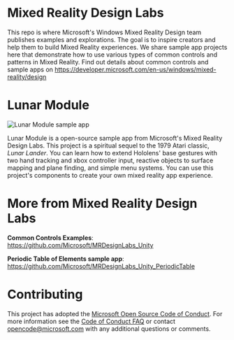 # Mixed Reality Design Labs

This repo is where Microsoft's Windows Mixed Reality Design team publishes examples and explorations. The goal is to inspire creators and help them to build Mixed Reality experiences. We share sample app projects here that demonstrate how to use various types of common controls and patterns in Mixed Reality. Find out details about common controls and sample apps on https://developer.microsoft.com/en-us/windows/mixed-reality/design


# Lunar Module

<img src="https://github.com/Microsoft/MRDesignLabs_Unity_LunarModule/blob/master/External/ReadMeImages/LM_hero.jpg" alt="Lunar Module sample app">


Lunar Module is a open-source sample app from Microsoft's Mixed Reality Design Labs. This project is a spiritual sequel to the 1979 Atari classic, *Lunar Lander*. You can learn how to extend Hololens' base gestures with two hand tracking and xbox controller input, reactive objects to surface mapping and plane finding, and simple menu systems. You can use this project's components to create your own mixed reality app experience. 


# More from Mixed Reality Design Labs #

**Common Controls Examples**: https://github.com/Microsoft/MRDesignLabs_Unity

**Periodic Table of Elements sample app**: https://github.com/Microsoft/MRDesignLabs_Unity_PeriodicTable

# Contributing
This project has adopted the [Microsoft Open Source Code of Conduct](https://opensource.microsoft.com/codeofconduct/). For more information see the [Code of Conduct FAQ](https://opensource.microsoft.com/codeofconduct/faq/) or contact [opencode@microsoft.com](mailto:opencode@microsoft.com) with any additional questions or comments.
